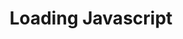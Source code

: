 ---
title: Loading Javascript
id: loading-javascript
classes: vertically_centered
image: palms.jpg
---